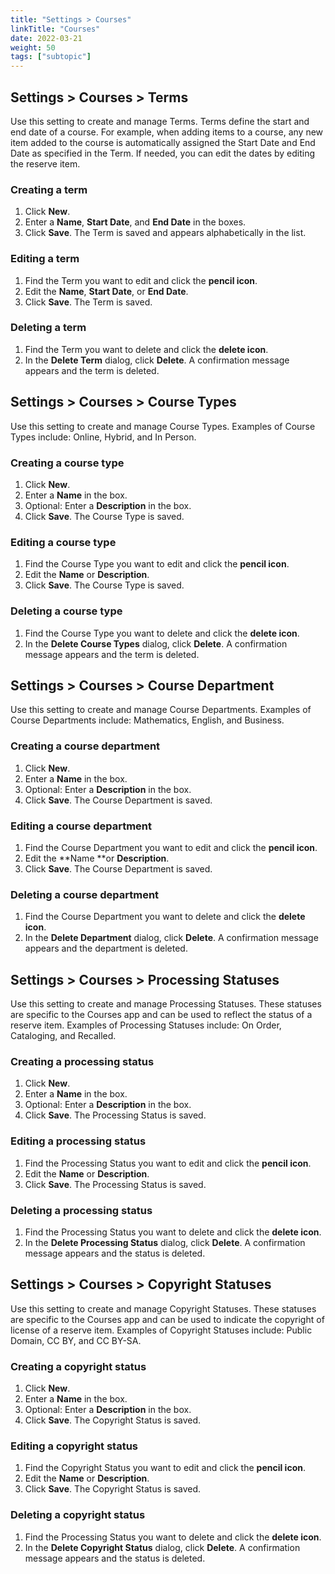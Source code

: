 ```yaml
---
title: "Settings > Courses"
linkTitle: "Courses"
date: 2022-03-21
weight: 50
tags: ["subtopic"]   
---
```


## Settings > Courses > Terms

Use this setting to create and manage Terms. Terms define the start and end date of a course. For example, when adding items to a course, any new item added to the course is automatically assigned the Start Date and End Date as specified in the Term. If needed, you can edit the dates by editing the reserve item.


### Creating a term

1. Click **New**.
2. Enter a **Name**, **Start Date**, and **End Date** in the boxes.
3. Click **Save**. The Term is saved and appears alphabetically in the list.


### Editing a term

1. Find the Term you want to edit and click the **pencil icon**.
2. Edit the **Name**, **Start Date**, or **End Date**.
3. Click **Save**. The Term is saved.


### Deleting a term

1. Find the Term you want to delete and click the **delete icon**.
2. In the **Delete Term** dialog, click **Delete**. A confirmation message appears and the term is deleted.


## Settings > Courses > Course Types

Use this setting to create and manage Course Types. Examples of Course Types include: Online, Hybrid, and In Person.


### Creating a course type

1. Click **New**.
2. Enter a **Name** in the box.
3. Optional: Enter a **Description** in the box.
4. Click **Save**. The Course Type is saved.


### Editing a course type

1. Find the Course Type you want to edit and click the **pencil icon**.
2. Edit the **Name** or **Description**.
3. Click **Save**. The Course Type is saved.


### Deleting a course type

1. Find the Course Type you want to delete and click the **delete icon**.
2. In the **Delete Course Types** dialog, click **Delete**. A confirmation message appears and the term is deleted.


## Settings > Courses > Course Department

Use this setting to create and manage Course Departments. Examples of Course Departments include: Mathematics, English, and Business.


### Creating a course department

1. Click **New**.
2. Enter a **Name** in the box.
3. Optional: Enter a **Description** in the box.
4. Click **Save**. The Course Department is saved.


### Editing a course department

1. Find the Course Department you want to edit and click the **pencil icon**.
2. Edit the **Name **or **Description**.
3. Click **Save**. The Course Department is saved.


### Deleting a course department

1. Find the Course Department you want to delete and click the **delete icon**.
2. In the **Delete Department** dialog, click **Delete**. A confirmation message appears and the department is deleted.


## Settings > Courses > Processing Statuses

Use this setting to create and manage Processing Statuses. These statuses are specific to the Courses app and can be used to reflect the status of a reserve item. Examples of Processing Statuses include: On Order, Cataloging, and Recalled.


### Creating a processing status

1. Click **New**.
2. Enter a **Name** in the box.
3. Optional: Enter a **Description** in the box.
4. Click **Save**. The Processing Status is saved.


### Editing a processing status

1. Find the Processing Status you want to edit and click the **pencil icon**.
2. Edit the **Name** or **Description**.
3. Click **Save**. The Processing Status is saved.


### Deleting a processing status

1. Find the Processing Status you want to delete and click the **delete icon**.
2. In the **Delete Processing Status** dialog, click **Delete**. A confirmation message appears and the status is deleted.


## Settings > Courses > Copyright Statuses

Use this setting to create and manage Copyright Statuses. These statuses are specific to the Courses app and can be used to indicate the copyright of license of a reserve item. Examples of Copyright Statuses include: Public Domain, CC BY, and CC BY-SA.


### Creating a copyright status

1. Click **New**.
2. Enter a **Name** in the box.
3. Optional: Enter a **Description** in the box.
4. Click **Save**. The Copyright Status is saved.


### Editing a copyright status

1. Find the Copyright Status you want to edit and click the **pencil icon**.
2. Edit the **Name** or **Description**.
3. Click **Save**. The Copyright Status is saved.


### Deleting a copyright status

1. Find the Processing Status you want to delete and click the **delete icon**.
2. In the **Delete Copyright Status** dialog, click **Delete**. A confirmation message appears and the status is deleted.
